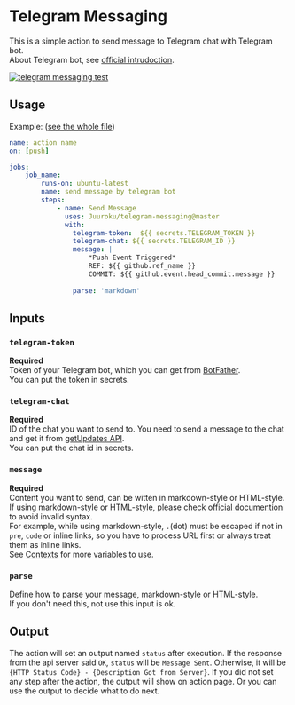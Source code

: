 # Telegram Messaging

This is a simple action to send message to Telegram chat with Telegram bot.  
About Telegram bot, see [official intrudoction](https://core.telegram.org/bots).  

[![telegram messaging test](https://github.com/Juuroku/telegram-messaging/actions/workflows/main.yml/badge.svg?branch=master&event=push)](https://github.com/Juuroku/telegram-messaging/actions/workflows/main.yml)

## Usage

Example: ([see the whole file](.github/workflows/main.yml))

```yml
name: action name
on: [push]

jobs:
    job_name:
        runs-on: ubuntu-latest
        name: send message by telegram bot
        steps:
            - name: Send Message
              uses: Juuroku/telegram-messaging@master
              with: 
                telegram-token:  ${{ secrets.TELEGRAM_TOKEN }}
                telegram-chat: ${{ secrets.TELEGRAM_ID }}
                message: |
                    *Push Event Triggered*
                    REF: ${{ github.ref_name }}
                    COMMIT: ${{ github.event.head_commit.message }}
                    
                parse: 'markdown'
``` 

## Inputs

### `telegram-token`

**Required**  
Token of your Telegram bot, which you can get from [BotFather](https://core.telegram.org/bots#6-botfather).  
You can put the token in secrets.

### `telegram-chat`

**Required**  
ID of the chat you want to send to. You need to send a message to the chat and get it from [getUpdates API](https://core.telegram.org/bots/api#getupdates).  
You can put the chat id in secrets.

### `message`

**Required**  
Content you want to send, can be witten in markdown-style or HTML-style.  
If using markdown-style or HTML-style, please check [official documention](https://core.telegram.org/bots/api#formatting-options) to avoid invalid syntax.  
For example, while using markdown-style, `.`(dot) must be escaped if not in `pre`, `code` or inline links, so you have to process URL first or always treat them as inline links.  
See [Contexts](https://docs.github.com/en/actions/learn-github-actions/contexts) for more variables to use.

### `parse`

Define how to parse your message, markdown-style or HTML-style.  
If you don't need this, not use this input is ok.

## Output

The action will set an output named `status` after execution.
If the response from the api server said `OK`, `status` will be `Message Sent`.
Otherwise, it will be `{HTTP Status Code} - {Description Got from Server}`.
If you did not set any step after the action, the output will show on action page.
Or you can use the output to decide what to do next.